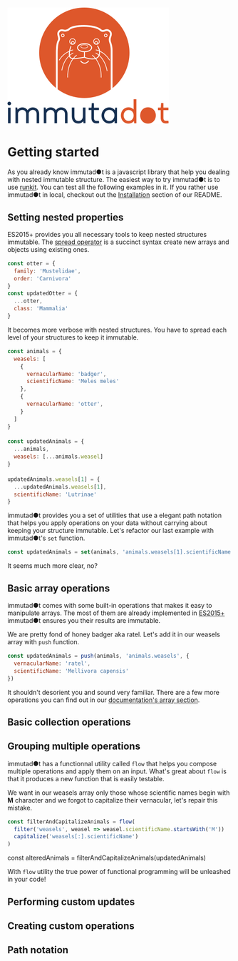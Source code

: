 ![immutadot logo](https://raw.githubusercontent.com/Zenika/immutadot/master/misc/otter.svg?sanitize=true)
=================

# Getting started

As you already know immutad●t is a javascript library that help you dealing with nested immutable structure. The easiest way to try immutad●t is to use [runkit](https://npm.runkit.com/immutadot). You can test all the following examples in it. If you rather use immutad●t in local, checkout out the [Installation](https://raw.githubusercontent.com/Zenika/immutadot/master/README.md) section of our README.

## Setting nested properties

ES2015+ provides you all necessary tools to keep nested structures immutable. The [spread operator](https://mdn.io/Spread_operator) is a succinct syntax create new arrays and objects using existing ones.

```js
const otter = {
  family: 'Mustelidae',
  order: 'Carnivora'
}
const updatedOtter = {
  ...otter,
  class: 'Mammalia'
}
```

It becomes more verbose with nested structures. You have to spread each level of your structures to keep it immutable.

```js
const animals = {
  weasels: [
    {
      vernacularName: 'badger',
      scientificName: 'Meles meles'
    },
    {
      vernacularName: 'otter',
    }
  ]
}

const updatedAnimals = {
  ...animals,
  weasels: [...animals.weasel]
}

updatedAnimals.weasels[1] = {
  ...updatedAnimals.weasels[1],
  scientificName: 'Lutrinae'
}
```

immutad●t provides you a set of utilities that use a elegant path notation that helps you apply operations on your data without carrying about keeping your structure immutable. Let's refactor our last example with immutad●t's `set` function.

```js
const updatedAnimals = set(animals, 'animals.weasels[1].scientificName', 'Lutrinae')
```

It seems much more clear, no?

## Basic array operations

immutad●t comes with some built-in operations that makes it easy to manipulate arrays. The most of them are already implemented in [ES2015+](https://mdn.io/Array) immutad●t ensures you their results are immutable.

We are pretty fond of honey badger aka ratel. Let's add it in our weasels array with `push` function.

```js
const updatedAnimals = push(animals, 'animals.weasels', {
  vernacularName: 'ratel',
  scientificName: 'Mellivora capensis'
})
```

It shouldn't desorient you and sound very familiar. There are a few more operations you can find out in our [documentation's array section](https://zenika.github.io/immutadot/immutadot/1.0/array.html).

## Basic collection operations

## Grouping multiple operations

immutad●t has a functionnal utility called `flow` that helps you compose multiple operations and apply them on an input. What's great about `flow` is that it produces a new function that is easily testable.

We want in our weasels array only those whose scientific names begin with **M** character and we forgot to capitalize their vernacular, let's repair this mistake.

```js
const filterAndCapitalizeAnimals = flow(
  filter('weasels', weasel => weasel.scientificName.startsWith('M'))
  capitalize('weasels[:].scientificName')
)
```

const alteredAnimals = filterAndCapitalizeAnimals(updatedAnimals)

With `flow` utility the true power of functional programming will be unleashed in your code!

## Performing custom updates

## Creating custom operations

## Path notation
